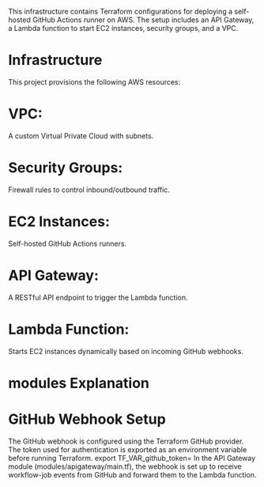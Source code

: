 This infrastructure contains Terraform configurations for deploying a self-hosted GitHub Actions runner  on AWS. The setup includes an API Gateway, a Lambda function to start EC2 instances, security groups, and a VPC.

# Infrastructure

This project provisions the following AWS resources:

# VPC: 
A custom Virtual Private Cloud with subnets.

# Security Groups: 
Firewall rules to control inbound/outbound traffic.

# EC2 Instances: 
Self-hosted GitHub Actions runners.

# API Gateway: 
A RESTful API endpoint to trigger the Lambda function.

# Lambda Function: 
Starts EC2 instances dynamically based on incoming GitHub webhooks.

# modules Explanation
# GitHub Webhook Setup

The GitHub webhook is configured using the Terraform GitHub provider. The token used for authentication is exported as an environment variable before running Terraform.
export TF_VAR_github_token=<tokenid>
In the API Gateway module (modules/apigateway/main.tf), the webhook is set up to receive workflow-job events from GitHub and forward them to the Lambda function.
